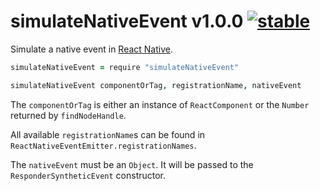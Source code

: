 
# simulateNativeEvent v1.0.0 [![stable](http://badges.github.io/stability-badges/dist/stable.svg)](http://github.com/badges/stability-badges)

Simulate a native event in [React Native](http://github.com/facebook/react-native).

```coffee
simulateNativeEvent = require "simulateNativeEvent"

simulateNativeEvent componentOrTag, registrationName, nativeEvent
```

The `componentOrTag` is either an instance of `ReactComponent` or the `Number` returned by `findNodeHandle`.

All available `registrationName`s can be found in `ReactNativeEventEmitter.registrationNames`.

The `nativeEvent` must be an `Object`. It will be passed to the `ResponderSyntheticEvent` constructor.
